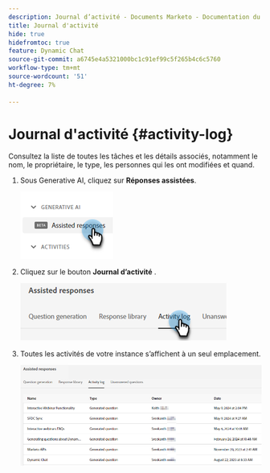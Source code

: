 ```yaml
---
description: Journal d’activité - Documents Marketo - Documentation du produit
title: Journal d'activité
hide: true
hidefromtoc: true
feature: Dynamic Chat
source-git-commit: a6745e4a5321000bc1c91ef99c5f265b4c6c5760
workflow-type: tm+mt
source-wordcount: '51'
ht-degree: 7%

---
```


# Journal d&#39;activité {#activity-log}

Consultez la liste de toutes les tâches et les détails associés, notamment le nom, le propriétaire, le type, les personnes qui les ont modifiées et quand.

1. Sous Generative AI, cliquez sur **Réponses assistées**.

   ![](assets/activity-log-1.png)

1. Cliquez sur le bouton **Journal d’activité** .

   ![](assets/activity-log-2.png)

1. Toutes les activités de votre instance s’affichent à un seul emplacement.

   ![](assets/activity-log-3.png)
